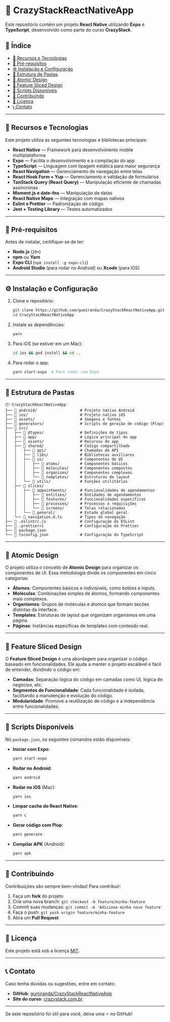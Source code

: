 
# 📱 CrazyStackReactNativeApp

Este repositório contém um projeto **React Native** utilizando **Expo** e **TypeScript**, desenvolvido como parte do curso **CrazyStack**.

## 📑 Índice

- [🚀 Recursos e Tecnologias](#recursos-e-tecnologias)
- [🔧 Pré-requisitos](#pré-requisitos)
- [⚙️ Instalação e Configuração](#instalação-e-configuração)
- [📂 Estrutura de Pastas](#estrutura-de-pastas)
- [🧩 Atomic Design](#atomic-design)
- [📐 Feature Sliced Design](#feature-sliced-design)
- [📜 Scripts Disponíveis](#scripts-disponíveis)
- [🤝 Contribuindo](#contribuindo)
- [📄 Licença](#licença)
- [📞 Contato](#contato)

---

## 🚀 Recursos e Tecnologias

Este projeto utiliza as seguintes tecnologias e bibliotecas principais:

- **React Native** — Framework para desenvolvimento mobile multiplataforma
- **Expo** — Facilita o desenvolvimento e a compilação do app
- **TypeScript** — Linguagem com tipagem estática para maior segurança
- **React Navigation** — Gerenciamento de navegação entre telas
- **React Hook Form + Yup** — Gerenciamento e validação de formulários
- **TanStack Query (React Query)** — Manipulação eficiente de chamadas assíncronas
- **Moment.js e date-fns** — Manipulação de datas
- **React Native Maps** — Integração com mapas nativos
- **Eslint e Prettier** — Padronização de código
- **Jest + Testing Library** — Testes automatizados

---

## 🔧 Pré-requisitos

Antes de instalar, certifique-se de ter:

- **Node.js** (`20+`)
- **npm** ou **Yarn**
- **Expo CLI** (`npm install -g expo-cli`)
- **Android Studio** (para rodar no Android) ou **Xcode** (para iOS)

---

## ⚙️ Instalação e Configuração

1. Clone o repositório:

   ```bash
   git clone https://github.com/gumiranda/CrazyStackReactNativeApp.git
   cd CrazyStackReactNativeApp
   ```

2. Instale as dependências:

   ```bash
   yarn
   ```

3. Para iOS (se estiver em um Mac):

   ```bash
   cd ios && pod install && cd ..
   ```

4. Para rodar o app:

   ```bash
   yarn start-expo  # Para rodar com Expo
   ```

---

## 📂 Estrutura de Pastas

```
📦 CrazyStackReactNativeApp
├── 📁 android/                   # Projeto nativo Android  
├── 📁 ios/                       # Projeto nativo iOS  
├── 📁 assets/                    # Imagens e fontes  
├── 📁 generators/                # Scripts de geração de código (Plop)  
├── 📁 src/  
│   ├── 📁 @types/                # Definições de tipos  
│   ├── 📁 app/                   # Lógica principal do app  
│   ├── 📁 assets/                # Recursos do app  
│   ├── 📁 shared/                # Código compartilhado  
│   │   ├── 📁 api/               # Chamadas de API  
│   │   ├── 📁 libs/              # Bibliotecas auxiliares  
│   │   ├── 📁 ui/                # Componentes de UI  
│   │   │   ├── 📁 atoms/         # Componentes básicos  
│   │   │   ├── 📁 molecules/     # Componentes compostos  
│   │   │   ├── 📁 organisms/     # Componentes complexos  
│   │   │   └── 📁 templates/     # Estruturas de layout  
│   │   └── 📁 utils/             # Funções utilitárias  
│   ├── 📁 slices/                
│   │   ├── 📁 appointments/      # Funcionalidades de agendamentos  
│   │   │   ├── 📁 entities/      # Entidades de agendamentos  
│   │   │   ├── 📁 features/      # Funcionalidades específicas  
│   │   │   ├── 📁 processes/     # Processos e requisições  
│   │   │   └── 📁 screens/       # Telas relacionadas  
│   │   └── 📁 general/           # Estado global geral  
│   └── 📄 navigation.d.ts        # Tipos de navegação  
├── 📄 .eslintrc.js               # Configuração do ESLint  
├── 📄 .prettierrc                # Configuração do Prettier  
├── 📄 package.json  
└── 📄 tsconfig.json              # Configuração do TypeScript  
```

---

## 🧩 Atomic Design

O projeto utiliza o conceito de **Atomic Design** para organizar os componentes de UI. Essa metodologia divide os componentes em cinco categorias:

- **Átomos**: Componentes básicos e indivisíveis, como botões e inputs.
- **Moléculas**: Combinações simples de átomos, formando componentes mais complexos.
- **Organismos**: Grupos de moléculas e átomos que formam seções distintas da interface.
- **Templates**: Estruturas de layout que organizam organismos em uma página.
- **Páginas**: Instâncias específicas de templates com conteúdo real.

---

## 📐 Feature Sliced Design

O **Feature Sliced Design** é uma abordagem para organizar o código baseado em funcionalidades. Ele ajuda a manter o projeto escalável e fácil de entender, dividindo o código em:

- **Camadas**: Separação lógica do código em camadas como UI, lógica de negócios, etc.
- **Segmentos de Funcionalidade**: Cada funcionalidade é isolada, facilitando a manutenção e evolução do código.
- **Modularidade**: Promove a reutilização de código e a independência entre funcionalidades.

---

## 📜 Scripts Disponíveis

No `package.json`, os seguintes comandos estão disponíveis:

- **Iniciar com Expo**:  
  ```bash
  yarn start-expo
  ```
- **Rodar no Android**:  
  ```bash
  yarn android
  ```
- **Rodar no iOS** (Mac):  
  ```bash
  yarn ios
  ```
- **Limpar cache do React Native**:  
  ```bash
  yarn c
  ```
- **Gerar código com Plop**:  
  ```bash
  yarn generate
  ```
- **Compilar APK** (Android):  
  ```bash
  yarn apk
  ```

---

## 🤝 Contribuindo

Contribuições são sempre bem-vindas! Para contribuir:

1. Faça um **fork** do projeto
2. Crie uma nova branch: `git checkout -b feature/minha-feature`
3. Commit suas mudanças: `git commit -m 'Adiciona minha nova feature'`
4. Faça o push: `git push origin feature/minha-feature`
5. Abra um **Pull Request**

---

## 📄 Licença

Este projeto está sob a licença [MIT](LICENSE).

---

## 📞 Contato

Caso tenha dúvidas ou sugestões, entre em contato:

- **GitHub**: [gumiranda/CrazyStackReactNativeApp](https://github.com/gumiranda/CrazyStackReactNativeApp)
- **Site do curso**: [crazystack.com.br](https://crazystack.com.br)

---

Se este repositório foi útil para você, deixe uma ⭐ no GitHub!
